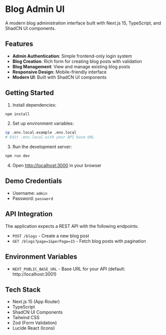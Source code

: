 # Blog Admin UI

A modern blog administration interface built with Next.js 15, TypeScript, and ShadCN UI components.

## Features

- **Admin Authentication**: Simple frontend-only login system
- **Blog Creation**: Rich form for creating blog posts with validation
- **Blog Management**: View and manage existing blog posts
- **Responsive Design**: Mobile-friendly interface
- **Modern UI**: Built with ShadCN UI components

## Getting Started

1. Install dependencies:

```bash
npm install
```

2. Set up environment variables:

```bash
cp .env.local.example .env.local
# Edit .env.local with your API base URL
```

3. Run the development server:

```bash
npm run dev
```

4. Open [http://localhost:3000](http://localhost:3000) in your browser

## Demo Credentials

- Username: `admin`
- Password: `password`

## API Integration

The application expects a REST API with the following endpoints:

- `POST /blogs` - Create a new blog post
- `GET /blogs?page=1&perPage=15` - Fetch blog posts with pagination

## Environment Variables

- `NEXT_PUBLIC_BASE_URL` - Base URL for your API (default: http://localhost:3001)

## Tech Stack

- Next.js 15 (App Router)
- TypeScript
- ShadCN UI Components
- Tailwind CSS
- Zod (Form Validation)
- Lucide React (Icons)
